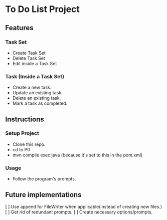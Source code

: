 # To Do List Project

## Features

### Task Set
- Create Task Set
- Delete Task Set
- Edit inside a Task Set

### Task (Inside a Task Set)
- Create a new task.
- Update an existing task.
- Delete an existing task.
- Mark a task as completed.

## Instructions

### Setup Project
- Clone this repo.
- cd to P0
- mvn compile exec:java (because it's set to this in the pom.xml)

### Usage
- Follow the program's prompts.

## Future implementations
[ ] Use append for FileWriter when applicable(instead of creating new files.)
[ ] Get rid of redundant prompts.
[ ] Create necessary options/prompts.
